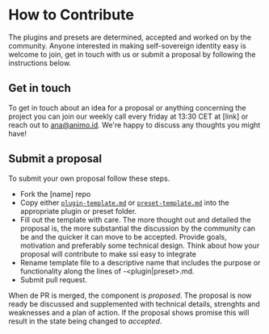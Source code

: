 # How to Contribute

The plugins and presets are determined, accepted and worked on by the community. Anyone interested in making self-sovereign identity easy is welcome to join, get in touch with us or submit a proposal by following the instructions below.

## Get in touch

To get in touch about an idea for a proposal or anything concerning the project you can join our weekly call every friday at 13:30 CET at [link] or reach out to ana@animo.id. We're happy to discuss any thoughts you might have!

## Submit a proposal

To submit your own proposal follow these steps.

- Fork the [name] repo
- Copy either [`plugin-template.md`](./plugin-template.md) or [`preset-template.md`](./preset-template.md) into the appropriate plugin or preset folder.
- Fill out the template with care. The more thought out and detailed the proposal is, the more substantial the discussion by the community can be and the quicker it can move to be accepted. Provide goals, motivation and preferably some technical design. Think about how your proposal will contribute to make ssi easy to integrate
- Rename template file to a descriptive name that includes the purpose or functionality along the lines of <descriptive name>-<plugin|preset>.md.
- Submit pull request.

When de PR is merged, the component is _proposed_. The proposal is now ready be discussed and supplemented with technical details, strenghts and weaknesses and a plan of action. If the proposal shows promise this will result in the state being changed to _accepted_.
